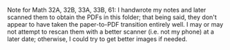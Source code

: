 Note for Math 32A, 32B, 33A, 33B, 61:
I handwrote my notes and later scanned them to obtain the PDFs in this folder; that being said, they don't appear to have taken the paper-to-PDF transition entirely well. I may or may not attempt to rescan them with a better scanner (i.e. not my phone) at a later date; otherwise, I could try to get better images if needed.